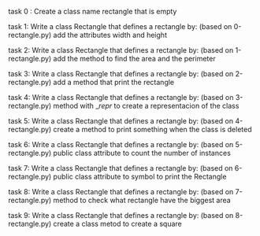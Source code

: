 task 0 : Create a class name rectangle that is empty

task 1: Write a class Rectangle that defines a rectangle by: (based on 0-rectangle.py) add the attributes width and height

task 2: Write a class Rectangle that defines a rectangle by: (based on 1-rectangle.py) add the method to find the area and the perimeter

task 3: Write a class Rectangle that defines a rectangle by: (based on 2-rectangle.py) add a method that print the rectangle

task 4: Write a class Rectangle that defines a rectangle by: (based on 3-rectangle.py) method with __repr_ to create a representacion of the class

task 5: Write a class Rectangle that defines a rectangle by: (based on 4-rectangle.py) create a method to print something when the class is deleted

task 6: Write a class Rectangle that defines a rectangle by: (based on 5-rectangle.py) public class attribute to count the number of instances

task 7: Write a class Rectangle that defines a rectangle by: (based on 6-rectangle.py) public class attribute to symbol to print the Rectangle

task 8: Write a class Rectangle that defines a rectangle by: (based on 7-rectangle.py) method to check what rectangle have the biggest area

task 9: Write a class Rectangle that defines a rectangle by: (based on 8-rectangle.py) create a class metod to create a square